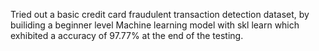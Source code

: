 Tried out a basic credit card fraudulent transaction detection dataset, by builiding a beginner level Machine learning model with skl learn which exhibited a accuracy of 97.77% at the end of the testing.
